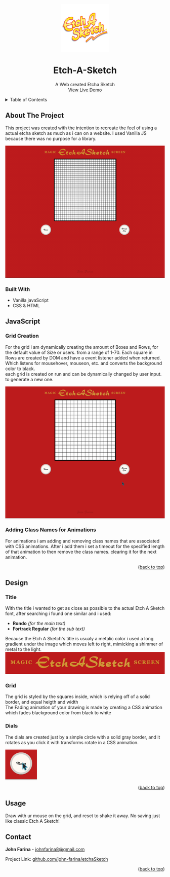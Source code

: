 <a name="readme-top"></a>
<!-- PROJECT LOGO -->
<div align="center">
<img src="./img/web2logo.png" width="150">
<h1 align="center">Etch-A-Sketch</h1>

  <p align="center">
    A Web created Etcha Sketch
    <br />
    <a href="https://linktowebsite.com">View Live Demo</a>
</div>

<!-- TABLE OF CONTENTS -->
<details>
  <summary>Table of Contents</summary>
  <ol>
    <li>
      <a href="#about-the-project">About The Project</a>
      <ul>
        <li><a href="#built-with">Built With</a></li>
      </ul>
    </li>
    <li>
      <a href="#javascript">JavaScript</a>
      <ul>
        <li><a href="#grid-creation">Grid Creation</a></li>
        <li><a href="#adding-class-names-for-animation">Adding Class Names for Animation</a></li>
      </ul>
    </li>
   <li>
      <a href="#design">Design</a>
      <ul>
        <li><a href="#title">Title</a></li>
        <li><a href="#grid">Grid</a></li>
        <li><a href="#dials">Dials</a></li>
      </ul>
    </li>
            <li><a href="#usage">Usage</a></li>
    <li><a href="#contact">Contact</a></li>
  </ol>
</details>


<!-- ABOUT THE PROJECT -->
## About The Project

This project was created with the intention to recreate the feel of using a actual etcha sketch as much as i can on a website. I used Vanilla JS because there was no purpose for a library.

<img src="./img/readme/EtchaDrawReset.gif" />

### Built With
 - Vanilla javaScript
 - CSS & HTML

## JavaScript

### **Grid Creation**

For the grid i am dynamically creating the amount of Boxes and Rows, for the default value of Size or users. from a range of 1-70. Each square in Rows are created by DOM and have a event listener added when returned. Which listens for mousehover, mouseon, etc. and converts the background color to black. <br />
each grid is created on run and can be dynamically changed by user input. to generate a new one.

<img src="./img/readme/EtchaChangeSize.gif" />

### **Adding Class Names for Animations**

For animations i am adding and removing class names that are associated with CSS animations. After i add them i set a timeout for the specified length of that animation to then remove the class names. clearing it for the next animation.

<p align="right">(<a href="#readme-top">back to top</a>)</p>

## Design

### **Title**

With the title i wanted to get as close as possible to the actual Etch A Sketch font, after searching i found one similar and i used:

- **Rondo** *(for the main text)*
- **Fortrack Regular** *(for the sub text)*

Because the Etch A Sketch's title is usualy a metalic color i used a long gradient under the image which moves left to right, mimicking a shimmer of metal to the light.
<img src="./img/readme/title.gif" />

### **Grid**

The grid is styled by the squares inside, which is relying off of a solid border, and equal heigth and width <br/>
The Fading animation of your drawing is made by creating a CSS animation which fades blackground color from black to white


### **Dials**

The dials are created just by a simple circle with a solid gray border, and it rotates as you click it with transforms rotate in a CSS animation.

<img src="./img/readme/button.gif" width="100" />

<p align="right">(<a href="#readme-top">back to top</a>)</p>

<!-- USAGE EXAMPLES -->
## Usage

Draw with ur mouse on the grid, and reset to shake it away. No saving just like classic Etch A Sketch!


<!-- CONTACT -->
## Contact

**John Farina** - johnfarina8@gmail.com

Project Link: [github.com/john-farina/etchaSketch](https://github.com/john-farina/etchaSketch)

<p align="right">(<a href="#readme-top">back to top</a>)</p>





